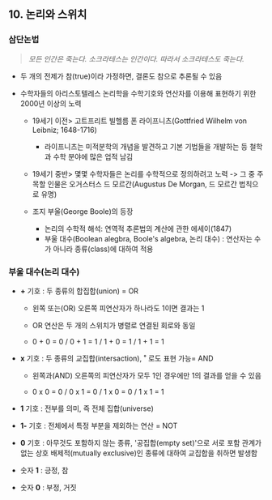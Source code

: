 ## 10. 논리와 스위치

### 삼단논법
> *모든 인간은 죽는다.
> 소크라테스는 인간이다.
> 따라서 소크라테스도 죽는다.*
- 두 개의 전제가 참(true)이라 가정하면, 결론도 참으로 추론될 수 있음

- 수학자들의 아리스토텔레스 논리학을 수학기호와 연산자를 이용해 표현하기 위한 2000년 이상의 노력
  - 19세기 이전> 고트프리트 빌헬름 폰 라이프니츠(Gottfried Wilhelm von Leibniz; 1648-1716)
    - 라이프니츠는 미적분학의 개념을 발견하고 기본 기법들을 개발하는 등 철학과 수학 분야에 많은 업적 남김
  
  - 19세기 중반> 몇몇 수학자들은 논리를 수학적으로 정의하려고 노력 -> 그 중 주목할 인물은 오거스터스 드 모르간(Augustus De Morgan, 드 모르간 법칙으로 유명)
  - 조지 부울(George Boole)의 등장
    - 논리의 수학적 해석: 연역적 추론법의 계산에 관한 에세이(1847)
    - 부울 대수(Boolean alegbra, Boole's algebra, 논리 대수) : 연산자는 수가 아니라 종류(class)에 대하여 적용


### 부울 대수(논리 대수)
- __+__ 기호 : 두 종류의 합집합(union) = OR
  - 왼쪽 또는(OR) 오른쪽 피연산자가 하나라도 1이면 결과는 1
  
  - OR 연산은 두 개의 스위치가 병렬로 연결된 회로와 동일
  - 0 + 0 = 0 / 0 + 1 = 1 / 1 + 0 = 1 / 1 + 1 = 1
- __x__ 기호 : 두 종류의 교집합(intersaction), __˚__ 로도 표현 가능= AND
  - 왼쪽과(AND) 오른쪽의 피연산자가 모두 1인 경우에만 1의 결과를 얻을 수 있음
  
  - 0 x 0 = 0 / 0 x 1 = 0 / 1 x 0 = 0 / 1 x 1 = 1
- __1__ 기호 : 전부를 의미, 즉 전체 집합(universe)

- __1-__ 기호 : 전체에서 특정 부분을 제외하는 연산 = NOT
- __0__ 기호 : 아무것도 포함하지 않는 종류, '공집합(empty set)'으로 서로 포함 관계가 없는 상호 배제적(mutually exclusive)인 종류에 대하여 교집합을 취하면 발생함
- 숫자 __1__ : 긍정, 참
- 숫자 __0__ : 부정, 거짓
